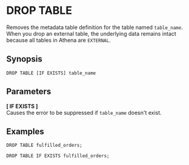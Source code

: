 # DROP TABLE<a name="drop-table"></a>

Removes the metadata table definition for the table named `table_name`\. When you drop an external table, the underlying data remains intact because all tables in Athena are `EXTERNAL`\.

## Synopsis<a name="synopsis"></a>

```
DROP TABLE [IF EXISTS] table_name
```

## Parameters<a name="parameters"></a>

**\[ IF EXISTS \]**  
Causes the error to be suppressed if `table_name` doesn't exist\.

## Examples<a name="examples"></a>

```
DROP TABLE fulfilled_orders;
```

```
DROP TABLE IF EXISTS fulfilled_orders;
```